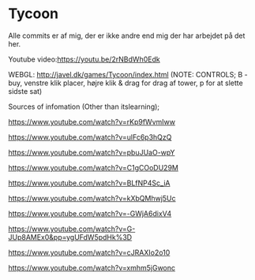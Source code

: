 # Tycoon
 
Alle commits er af mig, der er ikke andre end mig der har arbejdet på det her.

Youtube video:https://youtu.be/2rNBdWh0Edk

WEBGL: http://javel.dk/games/Tycoon/index.html
(NOTE: CONTROLS; B - buy, venstre klik placer, højre klik & drag for drag af tower, p for at slette sidste sat)

Sources of infomation (Other than itslearning);

https://www.youtube.com/watch?v=rKp9fWvmIww

https://www.youtube.com/watch?v=ulFc6p3hQzQ

https://www.youtube.com/watch?v=pbuJUaO-wpY

https://www.youtube.com/watch?v=C1gCOoDU29M

https://www.youtube.com/watch?v=BLfNP4Sc_iA

https://www.youtube.com/watch?v=kXbQMhwj5Uc

https://www.youtube.com/watch?v=-GWjA6dixV4

https://www.youtube.com/watch?v=G-JUp8AMEx0&pp=ygUFdW5pdHk%3D

https://www.youtube.com/watch?v=cJRAXIo2o10

https://www.youtube.com/watch?v=xmhm5jGwonc
